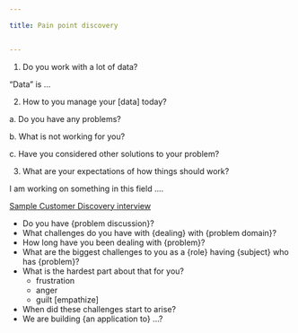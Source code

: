 ```yaml
---

title: Pain point discovery


---
```



1. Do you work with a lot of data?

“Data” is ...

2. How to you manage your [data] today?

  a. Do you have any problems?

  b. What is not working for you?

  c. Have you considered other solutions to your problem?

3. What are your expectations of how things should work?

I am working on something in this field ....


[Sample Customer
Discovery interview ](https://soundcloud.com/foundingfreedom/sample-customer-discoverydevelopment-problem-interview)

  - Do you have {problem discussion}?
  - What challenges do you have with {dealing} with {problem domain}?
  - How long have you been dealing with {problem}?
  - What are the biggest challenges to you as a {role} having {subject} who has
    {problem}?
  - What is the hardest part about that for you?
    - frustration
    - anger
    - guilt
    [empathize]
  - When did these challenges start to arise?
  - We are building {an application to} ...?
